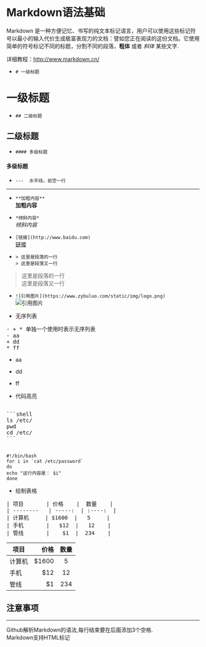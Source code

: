 # Markdown语法基础

Markdown 是一种方便记忆、书写的纯文本标记语言，用户可以使用这些标记符号以最小的输入代价生成极富表现力的文档：譬如您正在阅读的这份文档。它使用简单的符号标记不同的标题，分割不同的段落，**粗体** 或者 *斜体* 某些文字.

详细教程：http://www.markdown.cn/   

- `# 一级标题` 
# 一级标题 

- `## 二级标题`
## 二级标题 

- `#### 多级标题`
####  多级标题

- `---  水平线，前空一行` 

------  

- `**加粗内容**`   
**加粗内容**   

- `*倾斜内容*`   
*倾斜内容*   

- `[链接](http://www.baidu.com)`   
[链接](http://www.baidu.com)   

- `> 这里是段落的一行`   
`> 这里是段落又一行`   
> 这里是段落的一行   
> 这里是段落又一行   

- `![引用图片](https://www.zybuluo.com/static/img/logo.png) `   
![引用图片](https://www.zybuluo.com/static/img/logo.png)   

- 无序列表

<pre>- + * 单独一个使用时表示无序列表
- aa
+ dd
* ff
</pre>

- aa
+ dd
* ff

- 代码高亮   

<pre>

```shell
ls /etc/
pwd
cd /etc/
```

</pre>

```shell
#!/bin/bash
for i in `cat /etc/password`
do
echo "这行内容是： $i"
done
```


- 绘制表格
<pre>
| 项目       | 价格    |  数量    |
| --------   | -----:  | :----:  |
| 计算机     | $1600  |   5     |
| 手机       |   $12  |   12    |
| 管线       |    $1  |  234    |
</pre>

| 项目        | 价格   |  数量  |
| --------   | -----:  | :----:  |
| 计算机     | $1600 |   5     |
| 手机        |   $12   |   12   |
| 管线        |    $1    |  234  |

## 注意事项
---
Github解析Markdown的语法,每行结束要在后面添加3个空格.    
Markdown支持HTML标记   
